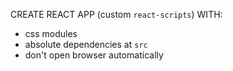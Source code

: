 CREATE REACT APP (custom `react-scripts`) WITH:
- css modules
- absolute dependencies at `src`
- don't open browser automatically
